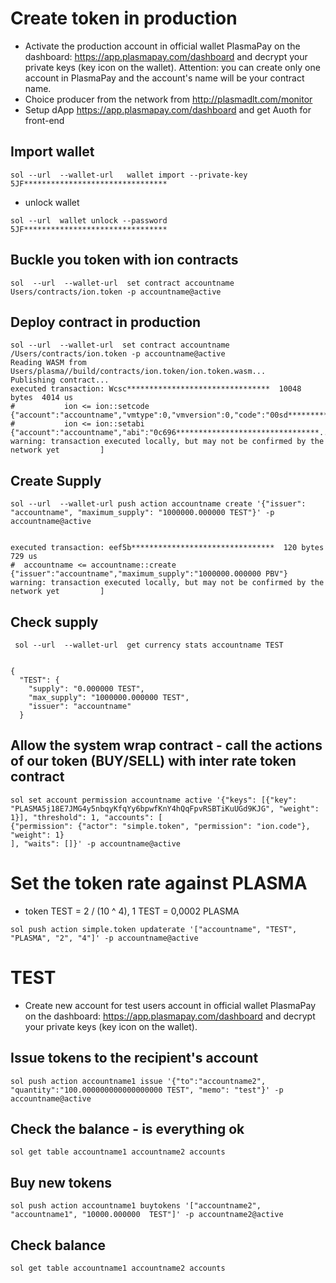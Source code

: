 

# Create token in production

* Activate the production account in official wallet PlasmaPay on the dashboard: https://app.plasmapay.com/dashboard and decrypt your private keys (key icon on the wallet). Attention: you can create only one account in PlasmaPay and the account's name will be your contract name.
* Choice producer from the network from http://plasmadlt.com/monitor
* Setup dApp https://app.plasmapay.com/dashboard and get Auoth for front-end


## Import wallet  

```
sol --url  --wallet-url   wallet import --private-key 5JF********************************
```
* unlock wallet

```
sol --url  wallet unlock --password 5JF********************************
```

## Buckle you token with ion contracts
```
sol  --url  --wallet-url  set contract accountname  Users/contracts/ion.token -p accountname@active
```

## Deploy contract in production
```
sol --url  --wallet-url  set contract accountname /Users/contracts/ion.token -p accountname@active
Reading WASM from Users/plasma//build/contracts/ion.token/ion.token.wasm...
Publishing contract...
executed transaction: Wcsc********************************  10048 bytes  4014 us
#           ion <= ion::setcode                 {"account":"accountname","vmtype":0,"vmversion":0,"code":"00sd********************************...
#           ion <= ion::setabi                  {"account":"accountname","abi":"0c696********************************...
warning: transaction executed locally, but may not be confirmed by the network yet         ]
```
## Create Supply  

```
sol --url  --wallet-url push action accountname create '{"issuer": "accountname", "maximum_supply": "1000000.000000 TEST"}' -p accountname@active


executed transaction: eef5b********************************  120 bytes  729 us
#  accountname <= accountname::create         {"issuer":"accountname","maximum_supply":"1000000.000000 PBV"}
warning: transaction executed locally, but may not be confirmed by the network yet         ]
```

## Check supply

```
 sol --url  --wallet-url  get currency stats accountname TEST


{
  "TEST": {
    "supply": "0.000000 TEST",
    "max_supply": "1000000.000000 TEST",
    "issuer": "accountname"
  }
```

## Allow the system wrap contract - call the actions of our token (BUY/SELL) with inter rate token contract
```
sol set account permission accountname active '{"keys": [{"key": "PLASMA5j18E7JMG4y5nbqyKfqYy6bpwfKnY4hQqFpvRSBTiKuUGd9KJG", "weight": 1}], "threshold": 1, "accounts": [
{"permission": {"actor": "simple.token", "permission": "ion.code"}, "weight": 1}
], "waits": []}' -p accountname@active
```
# Set the token rate against PLASMA
* token  TEST = 2 / (10 ^ 4),  1 TEST = 0,0002 PLASMA
```
sol push action simple.token updaterate '["accountname", "TEST", "PLASMA", "2", "4"]' -p accountname@active
```

# TEST

* Create new account for test users account in official wallet PlasmaPay on the dashboard: https://app.plasmapay.com/dashboard and decrypt your private keys (key icon on the wallet).

## Issue tokens to the recipient's account
```
sol push action accountname1 issue '{"to":"accountname2", "quantity":"100.000000000000000000 TEST", "memo": "test"}' -p accountname@active
```

## Check the balance - is everything ok
```
sol get table accountname1 accountname2 accounts
```

## Buy new  tokens
```
sol push action accountname1 buytokens '["accountname2", "accountname1", "10000.000000  TEST"]' -p accountname2@active
```

## Check balance
```
sol get table accountname1 accountname2 accounts
```

